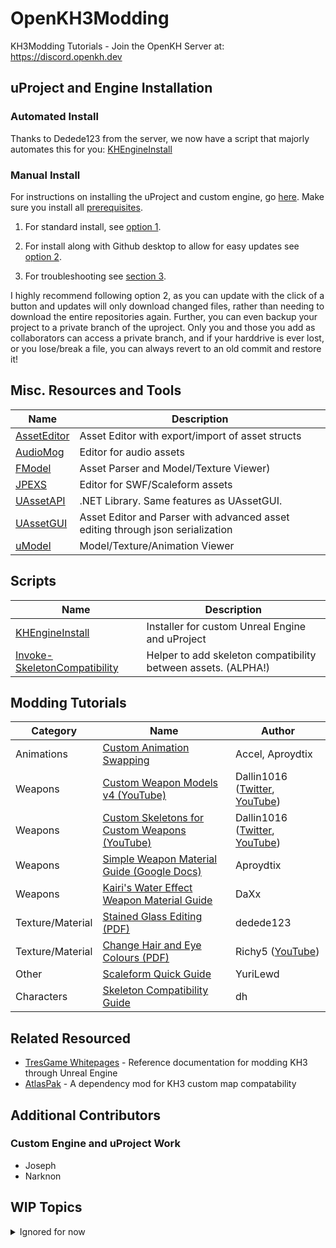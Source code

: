 # OpenKH3Modding
KH3Modding Tutorials - Join the OpenKH Server at:
https://discord.openkh.dev

## uProject and Engine Installation

### Automated Install
Thanks to Dedede123 from the server, we now have a script that majorly automates this for you: [KHEngineInstall](/KHEngineInstall)

### Manual Install

For instructions on installing the uProject and custom engine, go [here](/Tutorials/uProject%20and%20Engine%20Installation.md). Make sure you install all [prerequisites](/Tutorials/uProject%20and%20Engine%20Installation.md#prerequisites).

1) For standard install, see [option 1](/Tutorials/uProject%20and%20Engine%20Installation.md#1-standard-install---no-easy-updating).

2) For install along with Github desktop to allow for easy updates see [option 2](/Tutorials/uProject%20and%20Engine%20Installation.md#2-github-clone-install---update-with-the-click-of-a-button).  

3) For troubleshooting see [section 3](/Tutorials/uProject%20and%20Engine%20Installation.md#3-troubleshooting).

I highly recommend following option 2, as you can update with the click of a button and updates will only download changed files, rather than needing to download the entire repositories again.  Further, you can even backup your project to a private branch of the uproject.  Only you and those you add as collaborators can access a private branch, and if your harddrive is ever lost, or you lose/break a file, you can always revert to an old commit and restore it!


## Misc. Resources and Tools

| Name | Description |
| -----| ------------|
| [AssetEditor](https://github.com/kaiheilos/Utilities) | Asset Editor with export/import of asset structs
| [AudioMog](https://github.com/Yoraiz0r/AudioMog) | Editor for audio assets
| [FModel](https://fmodel.app/) | Asset Parser and Model/Texture Viewer) |
| [JPEXS](https://github.com/jindrapetrik/jpexs-decompiler) | Editor for SWF/Scaleform assets
| [UAssetAPI](https://github.com/atenfyr/UAssetAPI) | .NET Library. Same features as UAssetGUI.
| [UAssetGUI](https://github.com/atenfyr/UAssetGUI) | Asset Editor and Parser with advanced asset editing through json serialization
| [uModel](https://www.gildor.org/en/projects/umodel) | Model/Texture/Animation Viewer |

## Scripts

| Name | Description |
|------| ------------|
| [KHEngineInstall](/KHEngineInstall/) | Installer for custom Unreal Engine and uProject |
| [Invoke-SkeletonCompatibility](/Invoke-SkeletonCompatibility/) | Helper to add skeleton compatibility between assets. (ALPHA!) |

## Modding Tutorials

| Category | Name | Author |
|----------|------|--------|
| Animations | [Custom Animation Swapping](/Tutorials/Custom%20Animation%20Swapping.md) | Accel, Aproydtix
| Weapons | [Custom Weapon Models v4 (YouTube)](https://www.youtube.com/watch?v=mE6zjN6dsJA) |  Dallin1016 ([Twitter](https://twitter.com/dallin1016), [YouTube](https://www.youtube.com/@dallin1016))
| Weapons | [Custom Skeletons for Custom Weapons (YouTube)](https://www.youtube.com/watch?v=uFgW6MZNTaE) | Dallin1016 ([Twitter](https://twitter.com/dallin1016), [YouTube](https://www.youtube.com/@dallin1016))
| Weapons | [Simple Weapon Material Guide (Google Docs)](https://docs.google.com/document/d/1IToouvZnqmAXFh2QOKWv0yefHRBWWvMKnXKIWR9sZu4) | Aproydtix
| Weapons | [Kairi's Water Effect Weapon Material Guide](/Tutorials/Kairi’s%20Water%20Effect%20Weapon%20Material%20Guide.md) | DaXx
| Texture/Material | [Stained Glass Editing (PDF)](/Tutorials/PDF/Stained_Glass_Tutorial%20by%20dedede123.pdf) | dedede123 |
| Texture/Material | [Change Hair and Eye Colours (PDF)](/Tutorials/PDF/Change_Hair_and_Eyes_Colours_Guide%20by%20Richy5.pdf) | Richy5 ([YouTube](http://www.youtube.com/@ricknick)) |
| Other | [Scaleform Quick Guide](/Tutorials/Scaleform%20Quick%20Guide.md) | YuriLewd
| Characters  | [Skeleton Compatibility Guide](/Tutorials/Skeleton%20Compatibility.md) | dh

## Related Resourced

- [TresGame Whitepages](https://kh3-map-crew.github.io/TresGame-Whitepages/) - Reference documentation for modding KH3 through Unreal Engine
- [AtlasPak](https://github.com/KH3-Map-Crew/KH3-atlas-pak) - A dependency mod for KH3 custom map compatability

## Additional Contributors

### Custom Engine and uProject Work
- Joseph
- Narknon

## WIP Topics
<details>
<summary>Ignored for now</summary>

### uProject and Engine Source Edits

To customize the engine source to make additional fields BP accessible, see [here](https://github.com/narknon/OpenKH3Modding/blob/main/)

### Other

- [Installing Custom Uncooked Content](/Tutorials/Installing%20Custom%20Uncooked%20Content.md#L1)
- Non-Editor Asset Editing
- uProject and Engine Source Edits
- Packaging Mods
- Using the Mod Loader
- Creating BP mods for the Mod Loader
- Custom Physics
- Replacing Music and Sounds
- Animation Editing and Notifies
</details>
